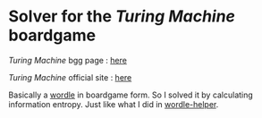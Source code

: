 # Solver for the *Turing Machine* boardgame

*Turing Machine* bgg page : [here](https://boardgamegeek.com/boardgame/356123/turing-machine)

*Turing Machine* official site : [here](https://www.scorpionmasque.com/en/turingmachine)

Basically a [wordle](https://wordleonline.co/) in boardgame form. So I solved it by calculating information entropy. Just like what I did in [wordle-helper](https://github.com/dynilath/wordle-helper).